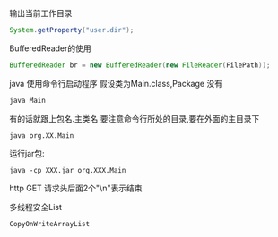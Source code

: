 输出当前工作目录

```java
System.getProperty("user.dir");
```

BufferedReader的使用

```java
BufferedReader br = new BufferedReader(new FileReader(FilePath));
```

java 使用命令行启动程序 假设类为Main.class,Package 没有

```sh
java Main
```

有的话就跟上包名.主类名  要注意命令行所处的目录,要在外面的主目录下

```
java org.XX.Main
```

运行jar包:    

```
java -cp XXX.jar org.XXX.Main
```

http GET 请求头后面2个"\n"表示结束

多线程安全List

```
CopyOnWriteArrayList
```

